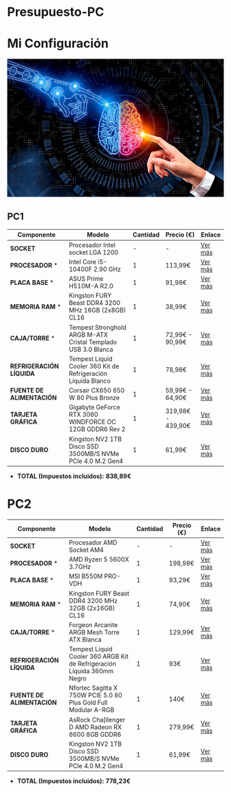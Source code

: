 # Presupuesto-PC
# Mi Configuración
![Presupuesto PC](imagen.png)

## PC1  

| **Componente**               | **Modelo**                                                   | **Cantidad** | **Precio (€)** | **Enlace** |
|------------------------------|-------------------------------------------------------------|-------------|---------------|------------|
| **SOCKET**                   | Procesador Intel socket LGA 1200                           | -           | -             | [Ver más]() |
| **PROCESADOR** *             | Intel Core i5-10400F 2.90 GHz                              | 1           | 113,99€       | [Ver más](https://www.pccomponentes.com/intel-core-i5-10400f-290-ghz) |
| **PLACA BASE** *             | ASUS Prime H510M-A R2.0                                    | 1           | 91,98€        | [Ver más](https://www.pccomponentes.com/asus-prime-h510m-a-r20) |
| **MEMORIA RAM** *            | Kingston FURY Beast DDR4 3200 MHz 16GB (2x8GB) CL16       | 1           | 38,99€        | [Ver más](https://www.pccomponentes.com/kingston-fury-beast-ddr4-3200-mhz-16gb-cl16) |
| **CAJA/TORRE** *             | Tempest Stronghold ARGB M-ATX Cristal Templado USB 3.0 Blanca | 1 | 72,99€ - 90,99€ | [Ver más](https://www.pccomponentes.com/tempest-stronghold-argb-m-atx-cristal-templado-usb-30-blanca) |
| **REFRIGERACIÓN LÍQUIDA**    | Tempest Liquid Cooler 360 Kit de Refrigeración Líquida Blanco | 1 | 78,98€ | [Ver más](https://www.pccomponentes.com/tempest-liquid-cooler-360-kit-de-refrigeracion-liquida-blanco) |
| **FUENTE DE ALIMENTACIÓN**   | Corsair CX650 650 W 80 Plus Bronze                         | 1 | 59,99€ - 64,90€ | [Ver más](https://www.pccomponentes.com/corsair-cx650-650-w-80-plus-bronze) |
| **TARJETA GRÁFICA**    | Gigabyte GeForce RTX 3060 WINDFORCE OC 12GB GDDR6 Rev 2 | 1 | 319,98€ - 439,90€ | [Ver más](https://www.pccomponentes.com/gigabyte-geforce-rtx-3060-windforce-oc-12gb-gddr6-rev-2) |
| **DISCO DURO** | Kingston NV2 1TB Disco SSD 3500MB/S NVMe PCIe 4.0 M.2 Gen4 | 1           | 61,99€        | [Ver más](https://www.pccomponentes.com/disco-duro-kingston-nv2-1tb-disco-ssd-3500mb-s-nvme-pcie-40-m2-gen4) |

- **TOTAL (Impuestos incluidos):** **838,89€**  
 

# PC2  



| **Componente**               | **Modelo**                                                   | **Cantidad** | **Precio (€)** | **Enlace** |
|------------------------------|-------------------------------------------------------------|-------------|---------------|------------|
| **SOCKET**                   | Procesador AMD Socket AM4                                   | -           | -             | [Ver más]() |
| **PROCESADOR** *             | AMD Ryzen 5 5600X 3.7GHz                                   | 1           | 198,98€  | [Ver más](https://www.pccomponentes.com/amd-ryzen-5-5600x-37ghz) |
| **PLACA BASE** *             | MSI B550M PRO-VDH                                          | 1           | 93,29€        | [Ver más](https://www.pccomponentes.com/msi-b550m-pro-vdh) |
| **MEMORIA RAM** *            | Kingston FURY Beast DDR4 3200 MHz 32GB (2x16GB) CL16       | 1           |  74,90€ | [Ver más](https://www.pccomponentes.com/kingston-fury-beast-ddr4-3200-mhz-32gb-2x16gb-cl16) |
| **CAJA/TORRE** *             | Forgeon Arcanite ARGB Mesh Torre ATX Blanca               | 1           | 129,99€ | [Ver más](https://www.pccomponentes.com/forgeon-arcanite-argb-mesh-torre-atx-blanca) |
| **REFRIGERACIÓN LÍQUIDA**    | Tempest Liquid Cooler 360 ARGB Kit de Refrigeración Líquida 360mm Negro | 1 | 93€ | [Ver más](https://www.pccomponentes.com/forgeon-arcanite-argb-mesh-torre-atx-blanca) |
| **FUENTE DE ALIMENTACIÓN**   | Nfortec Sagitta X 750W PCIE 5.0 80 Plus Gold Full Modular A-RGB | 1 | 140€ | [Ver más](https://www.pccomponentes.com/nfortec-sagitta-x-1000w-pcie-50-80-plus-gold-full-modular-a-rgb) |
| **TARJETA GRÁFICA**    | AsRock Cha[llenger D AMD Radeon RX 6600 8GB GDDR6 | 1 | 279,99€ | [Ver más](https://www.pccomponentes.com/asrock-challenger-d-amd-radeon-rx-6600-8-gb-gddr6) |
| **DISCO DURO** | Kingston NV2 1TB Disco SSD 3500MB/S NVMe PCIe 4.0 M.2 Gen4 | 1           | 61,99€        | [Ver más](https://www.pccomponentes.com/disco-duro-kingston-nv2-1tb-disco-ssd-3500mb-s-nvme-pcie-40-m2-gen4) |](https://www.pccomponentes.com/nfortec-sagitta-x-1000w-pcie-50-80-plus-gold-full-modular-a-rgb)


- **TOTAL (Impuestos incluidos):** **778,23€**  